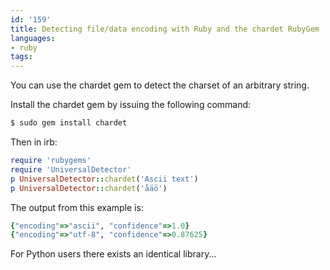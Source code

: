```yaml
---
id: '159'
title: Detecting file/data encoding with Ruby and the chardet RubyGem
languages:
- ruby
tags:
---
```

You can use the chardet gem to detect the charset of an arbitrary string.

Install the chardet gem by issuing the following command:


```ruby
$ sudo gem install chardet
```
    

Then in irb:


```ruby
require 'rubygems'
require 'UniversalDetector'
p UniversalDetector::chardet('Ascii text')
p UniversalDetector::chardet('åäö')
```
    

The output from this example is:


```ruby
{"encoding"=>"ascii", "confidence"=>1.0}
{"encoding"=>"utf-8", "confidence"=>0.87625}
```
    

For Python users there exists an identical library...


